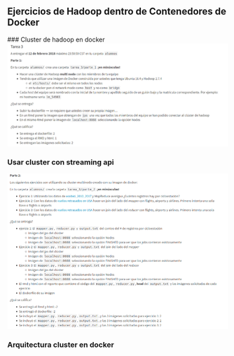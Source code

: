 ## Ejercicios de Hadoop dentro de Contenedores de Docker

### Cluster de hadoop en docker
![tarea3](images/tarea_3.png)


### Usar cluster con streaming api
![tarea3_b](images/tarea_3_b.png)


### Arquitectura cluster en docker

